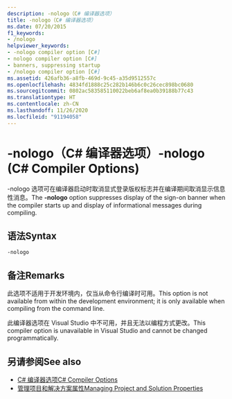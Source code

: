 ```yaml
---
description: -nologo（C# 编译器选项）
title: -nologo（C# 编译器选项）
ms.date: 07/20/2015
f1_keywords:
- /nologo
helpviewer_keywords:
- -nologo compiler option [C#]
- nologo compiler option [C#]
- banners, suppressing startup
- /nologo compiler option [C#]
ms.assetid: 426afb36-a8fb-469d-9c45-a35d9512557c
ms.openlocfilehash: 4834fd1888c25c282b146b6c0c26cec898bc0680
ms.sourcegitcommit: 0802ac583585110022beb6af8ea0b39188b77c43
ms.translationtype: HT
ms.contentlocale: zh-CN
ms.lasthandoff: 11/26/2020
ms.locfileid: "91194058"
---
```

# <a name="-nologo-c-compiler-options"></a><span data-ttu-id="9abae-103">-nologo（C# 编译器选项）</span><span class="sxs-lookup"><span data-stu-id="9abae-103">-nologo (C# Compiler Options)</span></span>

<span data-ttu-id="9abae-104">-nologo 选项可在编译器启动时取消显式登录版权标志并在编译期间取消显示信息性消息。</span><span class="sxs-lookup"><span data-stu-id="9abae-104">The **-nologo** option suppresses display of the sign-on banner when the compiler starts up and display of informational messages during compiling.</span></span>  
  
## <a name="syntax"></a><span data-ttu-id="9abae-105">语法</span><span class="sxs-lookup"><span data-stu-id="9abae-105">Syntax</span></span>  
  
```console  
-nologo  
```  
  
## <a name="remarks"></a><span data-ttu-id="9abae-106">备注</span><span class="sxs-lookup"><span data-stu-id="9abae-106">Remarks</span></span>  

 <span data-ttu-id="9abae-107">此选项不适用于开发环境内，仅当从命令行编译时可用。</span><span class="sxs-lookup"><span data-stu-id="9abae-107">This option is not available from within the development environment; it is only available when compiling from the command line.</span></span>  
  
 <span data-ttu-id="9abae-108">此编译器选项在 Visual Studio 中不可用，并且无法以编程方式更改。</span><span class="sxs-lookup"><span data-stu-id="9abae-108">This compiler option is unavailable in Visual Studio and cannot be changed programmatically.</span></span>  
  
## <a name="see-also"></a><span data-ttu-id="9abae-109">另请参阅</span><span class="sxs-lookup"><span data-stu-id="9abae-109">See also</span></span>

- [<span data-ttu-id="9abae-110">C# 编译器选项</span><span class="sxs-lookup"><span data-stu-id="9abae-110">C# Compiler Options</span></span>](./index.md)
- [<span data-ttu-id="9abae-111">管理项目和解决方案属性</span><span class="sxs-lookup"><span data-stu-id="9abae-111">Managing Project and Solution Properties</span></span>](/visualstudio/ide/managing-project-and-solution-properties)
